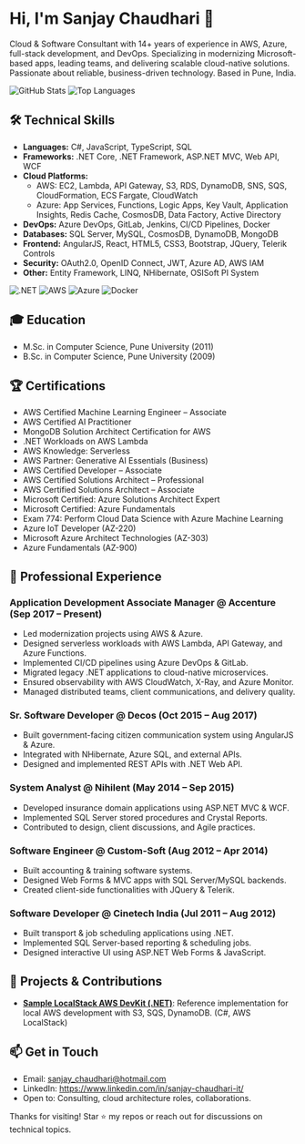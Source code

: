 # Hi, I'm Sanjay Chaudhari 👋

Cloud & Software Consultant with 14+ years of experience in AWS, Azure, full-stack development, and DevOps. Specializing in modernizing Microsoft-based apps, leading teams, and delivering scalable cloud-native solutions. Passionate about reliable, business-driven technology. Based in Pune, India.

![GitHub Stats](https://github-readme-stats.vercel.app/api?username=sanjay-chaudhari&theme=radical&show_icons=true)
![Top Languages](https://github-readme-stats.vercel.app/api/top-langs/?username=sanjay-chaudhari&layout=compact&theme=radical)

## 🛠 Technical Skills

- **Languages:** C#, JavaScript, TypeScript, SQL
- **Frameworks:** .NET Core, .NET Framework, ASP.NET MVC, Web API, WCF
- **Cloud Platforms:** 
  - AWS: EC2, Lambda, API Gateway, S3, RDS, DynamoDB, SNS, SQS, CloudFormation, ECS Fargate, CloudWatch
  - Azure: App Services, Functions, Logic Apps, Key Vault, Application Insights, Redis Cache, CosmosDB, Data Factory, Active Directory
- **DevOps:** Azure DevOps, GitLab, Jenkins, CI/CD Pipelines, Docker
- **Databases:** SQL Server, MySQL, CosmosDB, DynamoDB, MongoDB
- **Frontend:** AngularJS, React, HTML5, CSS3, Bootstrap, JQuery, Telerik Controls
- **Security:** OAuth2.0, OpenID Connect, JWT, Azure AD, AWS IAM
- **Other:** Entity Framework, LINQ, NHibernate, OSISoft PI System

![.NET](https://img.shields.io/badge/.NET-5C2D91?style=for-the-badge&logo=.net&logoColor=white) ![AWS](https://img.shields.io/badge/AWS-232F3E?style=for-the-badge&logo=amazon-aws&logoColor=white) ![Azure](https://img.shields.io/badge/Azure-0078D4?style=for-the-badge&logo=microsoft-azure&logoColor=white) ![Docker](https://img.shields.io/badge/Docker-2496ED?style=for-the-badge&logo=docker&logoColor=white)

## 🎓 Education

- M.Sc. in Computer Science, Pune University (2011)
- B.Sc. in Computer Science, Pune University (2009)

## 🏆 Certifications

- AWS Certified Machine Learning Engineer – Associate 
- AWS Certified AI Practitioner 
- MongoDB Solution Architect Certification for AWS 
- .NET Workloads on AWS Lambda 
- AWS Knowledge: Serverless 
- AWS Partner: Generative AI Essentials (Business) 
- AWS Certified Developer – Associate 
- AWS Certified Solutions Architect – Professional 
- AWS Certified Solutions Architect – Associate 
- Microsoft Certified: Azure Solutions Architect Expert
- Microsoft Certified: Azure Fundamentals 
- Exam 774: Perform Cloud Data Science with Azure Machine Learning 
- Azure IoT Developer (AZ-220)
- Microsoft Azure Architect Technologies (AZ-303)
- Azure Fundamentals (AZ-900)

## 💼 Professional Experience

### Application Development Associate Manager @ Accenture (Sep 2017 – Present)
- Led modernization projects using AWS & Azure.
- Designed serverless workloads with AWS Lambda, API Gateway, and Azure Functions.
- Implemented CI/CD pipelines using Azure DevOps & GitLab.
- Migrated legacy .NET applications to cloud-native microservices.
- Ensured observability with AWS CloudWatch, X-Ray, and Azure Monitor.
- Managed distributed teams, client communications, and delivery quality.

### Sr. Software Developer @ Decos (Oct 2015 – Aug 2017)
- Built government-facing citizen communication system using AngularJS & Azure.
- Integrated with NHibernate, Azure SQL, and external APIs.
- Designed and implemented REST APIs with .NET Web API.

### System Analyst @ Nihilent (May 2014 – Sep 2015)
- Developed insurance domain applications using ASP.NET MVC & WCF.
- Implemented SQL Server stored procedures and Crystal Reports.
- Contributed to design, client discussions, and Agile practices.

### Software Engineer @ Custom-Soft (Aug 2012 – Apr 2014)
- Built accounting & training software systems.
- Designed Web Forms & MVC apps with SQL Server/MySQL backends.
- Created client-side functionalities with JQuery & Telerik.

### Software Developer @ Cinetech India (Jul 2011 – Aug 2012)
- Built transport & job scheduling applications using .NET.
- Implemented SQL Server-based reporting & scheduling jobs.
- Designed interactive UI using ASP.NET Web Forms & JavaScript.

## 🚀 Projects & Contributions

- **[Sample LocalStack AWS DevKit (.NET)](https://github.com/aws-samples/sample-localstack-aws-devkit-dotnet)**: Reference implementation for local AWS development with S3, SQS, DynamoDB. (C#, AWS LocalStack)


## 📫 Get in Touch
- Email: sanjay_chaudhari@hotmail.com
- LinkedIn: https://www.linkedin.com/in/sanjay-chaudhari-it/
- Open to: Consulting, cloud architecture roles, collaborations.

Thanks for visiting! Star ⭐ my repos or reach out for discussions on technical topics.
